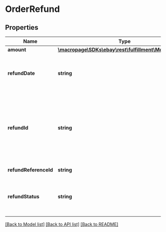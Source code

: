 # OrderRefund

## Properties
Name | Type | Description | Notes
------------ | ------------- | ------------- | -------------
**amount** | [**\macropage\SDKs\ebay\rest\fulfillment\Model\Amount**](Amount.md) |  | [optional] 
**refundDate** | **string** | The date and time that the refund was issued. This timestamp is in ISO 8601 format, which uses the 24-hour Universal Coordinated Time (UTC) clock. This field is not returned until the refund has been issued. Format: YYYY-MM-DDTHH:MM:SS.SSSZ Example: 2015-08-04T19:09:02.768Z | [optional] 
**refundId** | **string** | Unique identifier of a refund that was initiated for an order through the issueRefund method. If the issueRefund method was used to issue one or more refunds at the line item level, these refund identifiers are returned at the line item level instead (lineItems.refunds.refundId field). A refundId value is returned in the response of the issueRefund method, and this same value will be returned in the getOrders and getOrders responses for pending and completed refunds. The issueRefund method can only be used for eBay managed payment orders. For other refunds, see the refundReferenceId field. | [optional] 
**refundReferenceId** | **string** | The eBay-generated unique identifier for the refund. This field is not returned until the refund has been issued. | [optional] 
**refundStatus** | **string** | This enumeration value indicates the current status of the refund to the buyer. This container is always returned for each refund. For implementation help, refer to &lt;a href&#x3D;&#39;https://developer.ebay.com/devzone/rest/api-ref/fulfillment/types/RefundStatusEnum.html&#39;&gt;eBay API documentation&lt;/a&gt; | [optional] 

[[Back to Model list]](../README.md#documentation-for-models) [[Back to API list]](../README.md#documentation-for-api-endpoints) [[Back to README]](../README.md)


